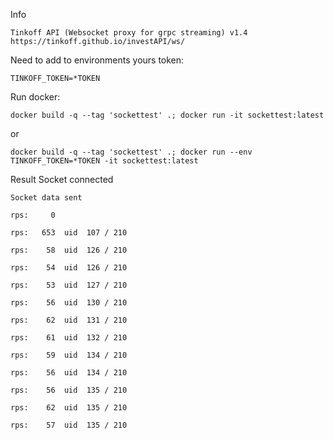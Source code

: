 Info

    Tinkoff API (Websocket proxy for grpc streaming) v1.4
    https://tinkoff.github.io/investAPI/ws/ 

Need to add to environments yours token:

    TINKOFF_TOKEN=*TOKEN

Run docker:

    docker build -q --tag 'sockettest' .; docker run -it sockettest:latest 

or

    docker build -q --tag 'sockettest' .; docker run --env TINKOFF_TOKEN=*TOKEN -it sockettest:latest


Result
    Socket connected
    
    Socket data sent
    
    rps:     0     
    
    rps:   653  uid  107 / 210
    
    rps:    58  uid  126 / 210
    
    rps:    54  uid  126 / 210
    
    rps:    53  uid  127 / 210
    
    rps:    56  uid  130 / 210
    
    rps:    62  uid  131 / 210
    
    rps:    61  uid  132 / 210
    
    rps:    59  uid  134 / 210
    
    rps:    56  uid  134 / 210
    
    rps:    56  uid  135 / 210
    
    rps:    62  uid  135 / 210
    
    rps:    57  uid  135 / 210

    
